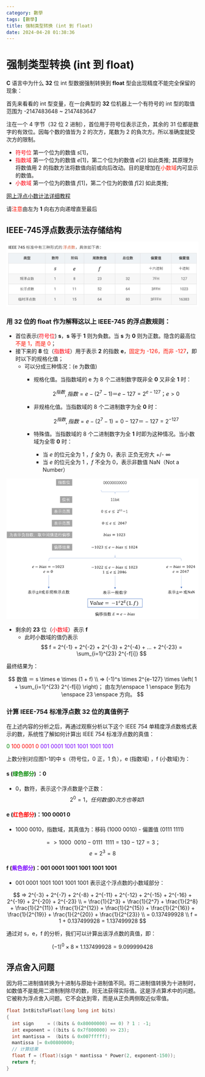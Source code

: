 ```yaml
---
category: 數學
tags: [數學]
title: 强制类型转换 (int 到 float)
date: 2024-04-28 01:38:36
---
```


<style>
  table {
    width: 100%git clone https://github.com/hkdickyko/hkdickyko.github.io
    }
  td {
    vertical-align: center;
  }
  table.inputT{
    margin: 10px;
    width: auto;
    margin-left: auto;
    margin-right: auto;
    border: none;
  }
  input{
    text-align: center;
    padding: 0px 10px;
  }
  iframe{
    width: 100%;
    display: block;
    border-style:none;
  }
</style>

# 强制类型转换 (int 到 float)

**C** 语言中为什么 **32** 位 int 型数据强制转换到 **float** 型会出现精度不能完全保留的现象：

首先来看看的 int 型变量，在一台典型的 **32** 位机器上一个有符号的 int 型的取值范围为 -2147483648 ~ 2147483647 

注在一个 4 字节（32 位 2 进制），首位用于符号位表示正负，其余的 31 位都是数字的有效位。因每个数的值皆为 2 的次方，尾数为 2 的負次方。所以准确度就受次方的限制。

 - <font color="#FF0010">符号位</font> 第一个位为的数值 $s[1]$， 
 - <font color="#FF0010">指数域</font> 第一个位为的数值 $e[1]$，第二个位为的数值 $e[2]$ 如此类推; 其原理为将数值用 2 的指数方法将数值向前或向后改动。目的是增加在<font color="#FF1000">小数域</font>内可显示的数值。
 - <font color="#FF0010">小数域</font> 第一个位为的数值 $f[1]$，第二个位为的数值 $f[2]$ 如此类推;

[网上浮点小数计法详细教程](https://m.youtube.com/watch?v=RuKkePyo9zk)

请<font color="#FF1000">注意</font>由左为 **1** 向右方向递增直至最后

## IEEE-745浮点数表示法存储结构

![Alt x](../assets/img/math/ieeetable.png)


### 用 32 位的 float 作为解释这以上 **IEEE-745** 的浮点数规则：

- 首位表示(<font color="#FF0010">符号位</font>) **s**，**s** 等于 **1** 则为負数。当 **s** 为 **0** 则为正数。隐含的最高位<font color="#FF1000">不是 1，而是 0</font>；
- 接下来的 **8** 位（<font color="#FF0010">指数域</font>）用于表示 **2** 的指数 **e**，<font color="#FF1000">固定为 -126，而非 -127</font>，即时以下的规格化值；
  - 可以分成三种情况：(e 为数值)
    - 规格化值。当指数域的 e 为 8 个二进制数字既非全 **0** 又非全 **1** 时：
    
        $$ 2^{指数} ,  指数 = e - (2^7 - 1) ＝ e - 127 = 2^{e-127}； e>0 $$
    - 非规格化值。当指数域的 8 个二进制数字为全 **0** 时：
    
        $$ 2^{指数} ,  指数 = e - (2^7 - 1) = 0 - 127 ＝ -127 = 2^{-127} $$
        
    - 特殊值。当指数域的 8 个二进制数字为全 **1** 时即为这种情况。当小数域为全零 **0** 时：
      - 当 $e$ 的位元全为 1 ，$f$ 全为 0，表示 正负无穷大 +/- ∞
      - 当 $e$ 的位元全为 1 ，$f$ 不全为 0，表示非数值 NaN（Not a Number）

![Alt x](../assets/img/math/ieeeindex.png)
      
- 剩余的 **23** 位（<font color="#FF0010">小数域</font>）表示 **f**
  - 此时小数域的值仍表示
     $$ f = 2^{-1} + 2^{-2} + 2^{-3} + 2^{-4} + ... + 2^{-23} = \sum_{i=1}^{23} 2^{-f[i]} $$

最终结果为：

$$ 数值 ＝ s \times e \times (1 + f) \\
  => (-1)^s \times 2^{e-127} \times \left( 1 + \sum_{i=1}^{23} 2^{-f[i]} \right)； 由左为\enspace 1 \enspace 到右为 \enspace 23 \enspace 方向。
 $$

### 计算 IEEE-754 标准浮点数 32 位的真值例子

在上述内容的分析之后，再通过观察分析以下这个 IEEE 754 单精度浮点数格式表示的数，系统性了解如何计算出 IEEE 754 标准浮点数的真值：

<font color="#008800">0</font> <font color="#FF0000">100 0001 0</font> <font color="#7800FF">001 0001 1001 1001 1001 1001</font>

上数分别对应图1-1的中 s（符号位，0 正，1 负），e (指数域) ，f (小数域)为：

#### s (<font color="#008800">绿色部分</font>) ：0

 - 0，数符，表示这个浮点数是个正数：
  $$ 2^0 = 1，任何数值 0 次方也等如 1 $$

#### e (<font color="#FF0000">红色部分</font>)：100 0001 0

 - 1000 0010，指数域，其真值为：移码 (1000 0010) - 偏置值 (0111 1111) 

  $$ => 1000 \enspace 0010 - 0111 \enspace 1111 = 130 - 127 = 3；$$
  $$ e = 2^3 = 8 $$

#### f (<font color="#7800FF">紫色部分</font>)：001 0001 1001 1001 1001 1001

 - 001 0001 1001 1001 1001 1001 表示这个浮点数的小数域部分：

  $$ => 2^{-3} + 2^{-7} + 2^{-8} + 2^{-11} + 2^{-12} + 2^{-15} + 2^{-16} + 2^{-19} + 2^{-20} + 2^{-23} \\
= \frac{1}{2^3} + \frac{1}{2^7} + \frac{1}{2^8} + \frac{1}{2^{11}} + \frac{1}{2^{12}} + \frac{1}{2^{15}} +  \frac{1}{2^{16}} + \frac{1}{2^{19}} + \frac{1}{2^{20}} + \frac{1}{2^{23}} \\
 = 0.137499928 \\
 f = 1 + 0.137499928 = 1.137499928 $$

通过对 s，e，f 的分析，我们可以计算出该浮点数的真值，即：

$$ (-1)^0 \times 8 \times 1.137499928 = 9.099999428 $$ 

## 浮点舍入问题

因为将二进制值转换为十进制与原始十进制值不同。将二进制值转换为十进制时，如数值不是能用二进制制除尽的数，则无法获得实际值。这是浮点算术中的问题。它被称为浮点舍入问题。它不会达到零，而是从正负两侧取近似零值。


```c
float IntBitsToFloat(long long int bits)
{
  int sign     = ((bits & 0x80000000) == 0) ? 1 : -1;
  int exponent = ((bits & 0x7f800000) >> 23);
  int mantissa =  (bits & 0x007fffff);
  mantissa |= 0x00800000;
  // 计算结果
  float f = (float)(sign * mantissa * Power(2, exponent-150));
  return f;
}
```